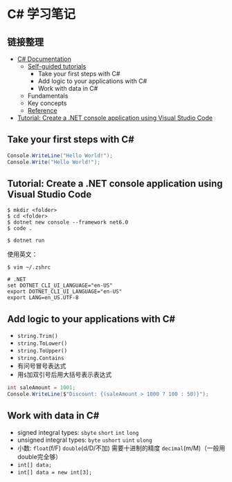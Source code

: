 # C# 学习笔记

## 链接整理

- [C# Documentation](https://docs.microsoft.com/en-us/dotnet/csharp/)
    - [Self-guided tutorials](https://docs.microsoft.com/en-us/users/dotnet/collections/yz26f8y64n7k07?WT.mc_id=dotnet-35129-website)
        - Take your first steps with C#
        - Add logic to your applications with C#
        - Work with data in C#
    - Fundamentals
    - Key concepts
    - [Reference](https://docs.microsoft.com/en-us/dotnet/csharp/language-reference/)
- [Tutorial: Create a .NET console application using Visual Studio Code](https://docs.microsoft.com/en-us/dotnet/core/tutorials/with-visual-studio-code?pivots=dotnet-6-0)

## Take your first steps with C#

```csharp
Console.WriteLine("Hello World!");
Console.Write("Hello World!");
```

## Tutorial: Create a .NET console application using Visual Studio Code

```
$ mkdir <folder>
$ cd <folder>
$ dotnet new console --framework net6.0
$ code .

$ dotnet run
```

使用英文：

```
$ vim ~/.zshrc

# .NET
set DOTNET_CLI_UI_LANGUAGE="en-US"
export DOTNET_CLI_UI_LANGUAGE="en-US"
export LANG=en_US.UTF-8
```

## Add logic to your applications with C#

- `string.Trim()`
- `string.ToLower()`
- `string.ToUpper()`
- `string.Contains`
- 有问号冒号表达式
- 用`$`加双引号后用大括号表示表达式

```cs
int saleAmount = 1001;
Console.WriteLine($"Discount: {(saleAmount > 1000 ? 100 : 50)}");
```

## Work with data in C#

- signed integral types: `sbyte` `short` `int` `long`
- unsigned integral types: `byte` `ushort` `uint` `ulong`
- 小数: `float`(f/F) `double`(d/D/不加) 需要十进制的精度 `decimal`(m/M)（一般用double完全够）
- `int[] data;`
- `int[] data = new int[3];`
